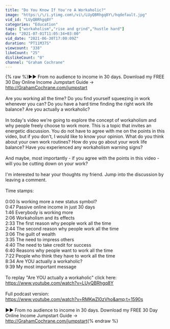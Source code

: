 ```yaml
---
title: "Do You Know If You're A Workaholic?"
image: "https:\/\/i.ytimg.com\/vi\/LUyQBRhgq8Y\/hqdefault.jpg"
vid_id: "LUyQBRhgq8Y"
categories: "Education"
tags: ["workaholism","rise and grind","hustle hard"]
date: "2021-07-01T11:05:34+03:00"
vid_date: "2021-06-30T17:00:09Z"
duration: "PT11M37S"
viewcount: "338"
likeCount: "25"
dislikeCount: "0"
channel: "Graham Cochrane"
---
```

{% raw %}►► From no audience to income in 30 days. Download my FREE 30 Day Online Income Jumpstart Guide → <a rel="nofollow" target="blank" href="http://GrahamCochrane.com/jumpstart">http://GrahamCochrane.com/jumpstart</a><br /><br />Are you working all the time? Do you find yourself squeezing in work whenever you can? Do you have a hard time finding the right work life balance? Are you actually a workaholic?<br /><br />In today's video we're going to explore the concept of workaholism and why people freely choose to work more. This is a topic that invites an energetic discussion. You do not have to agree with me on the points in this video, but if you don't, I would like to know your opinion. What do you think about your own work routines? How do you go about your work life balance? Have you experienced any workaholism warning signs?<br /><br />And maybe, most importantly - if you agree with the points in this video - will you be cutting down on your work?<br /><br />I'm interested to hear your thoughts my friend. Jump into the discussion by leaving a comment.<br /><br />Time stamps: <br /><br />0:00 Is working more a new status symbol?<br />0:47 Passive online income in just 30 days<br />1:46 Everybody is working more<br />2:06 Workaholism and its effects<br />2:33 The first reason why people work all the time<br />2:44 The second reason why people work all the time<br />3:06 The guilt of wealth<br />3:35 The need to impress others<br />4:40 The need to take credit for success<br />6:40 Reasons why people want to work all the time<br />7:22 People who think they have to work all the time<br />8:34 Are YOU actually a workaholic?<br />9:39 My most important message<br /><br />To replay &quot;Are YOU actually a workaholic&quot; click here:<br /><a rel="nofollow" target="blank" href="https://www.youtube.com/watch?v=LUyQBRhgq8Y">https://www.youtube.com/watch?v=LUyQBRhgq8Y</a><br /><br />Full podcast version:<br /><a rel="nofollow" target="blank" href="https://www.youtube.com/watch?v=RMKwZI0zVho&amp;t=1590s">https://www.youtube.com/watch?v=RMKwZI0zVho&amp;t=1590s</a><br /><br />►► From no audience to income in 30 days. Download my FREE 30 Day Online Income Jumpstart Guide → <a rel="nofollow" target="blank" href="http://GrahamCochrane.com/jumpstart">http://GrahamCochrane.com/jumpstart</a>{% endraw %}
